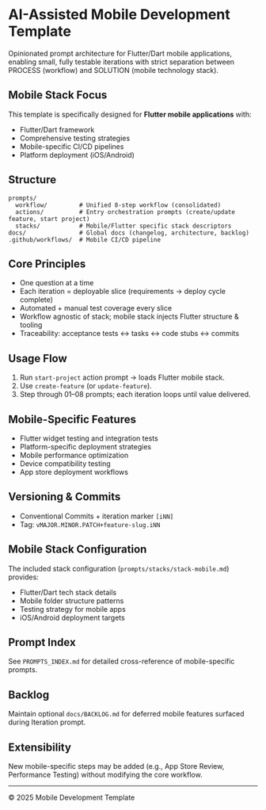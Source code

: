 # AI-Assisted Mobile Development Template

Opinionated prompt architecture for Flutter/Dart mobile applications, enabling small, fully testable iterations with strict separation between PROCESS (workflow) and SOLUTION (mobile technology stack).

## Mobile Stack Focus

This template is specifically designed for **Flutter mobile applications** with:
- Flutter/Dart framework
- Comprehensive testing strategies
- Mobile-specific CI/CD pipelines
- Platform deployment (iOS/Android)

## Structure

```
prompts/
  workflow/         # Unified 8-step workflow (consolidated)
  actions/          # Entry orchestration prompts (create/update feature, start project)
  stacks/           # Mobile/Flutter specific stack descriptors
docs/               # Global docs (changelog, architecture, backlog)
.github/workflows/  # Mobile CI/CD pipeline
```

## Core Principles
- One question at a time
- Each iteration = deployable slice (requirements → deploy cycle complete)
- Automated + manual test coverage every slice
- Workflow agnostic of stack; mobile stack injects Flutter structure & tooling
- Traceability: acceptance tests ↔ tasks ↔ code stubs ↔ commits

## Usage Flow
1. Run `start-project` action prompt → loads Flutter mobile stack.
2. Use `create-feature` (or `update-feature`).
3. Step through 01–08 prompts; each iteration loops until value delivered.

## Mobile-Specific Features
- Flutter widget testing and integration tests
- Platform-specific deployment strategies
- Mobile performance optimization
- Device compatibility testing
- App store deployment workflows

## Versioning & Commits
- Conventional Commits + iteration marker `[iNN]`
- Tag: `vMAJOR.MINOR.PATCH+feature-slug.iNN`

## Mobile Stack Configuration
The included stack configuration (`prompts/stacks/stack-mobile.md`) provides:
- Flutter/Dart tech stack details
- Mobile folder structure patterns
- Testing strategy for mobile apps
- iOS/Android deployment targets

## Prompt Index
See `PROMPTS_INDEX.md` for detailed cross-reference of mobile-specific prompts.

## Backlog
Maintain optional `docs/BACKLOG.md` for deferred mobile features surfaced during Iteration prompt.

## Extensibility
New mobile-specific steps may be added (e.g., App Store Review, Performance Testing) without modifying the core workflow.

---
© 2025 Mobile Development Template
